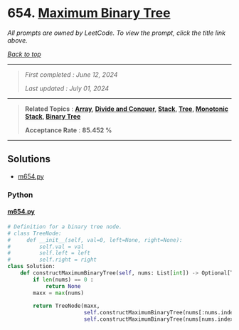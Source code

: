 # 654. [Maximum Binary Tree](<https://leetcode.com/problems/maximum-binary-tree>)

*All prompts are owned by LeetCode. To view the prompt, click the title link above.*

*[Back to top](<../README.md>)*

------

> *First completed : June 12, 2024*
>
> *Last updated : July 01, 2024*

------

> **Related Topics** : **[Array](<by_topic/Array.md>), [Divide and Conquer](<by_topic/Divide and Conquer.md>), [Stack](<by_topic/Stack.md>), [Tree](<by_topic/Tree.md>), [Monotonic Stack](<by_topic/Monotonic Stack.md>), [Binary Tree](<by_topic/Binary Tree.md>)**
>
> **Acceptance Rate** : **85.452 %**

------

## Solutions

- [m654.py](<../my-submissions/m654.py>)
### Python
#### [m654.py](<../my-submissions/m654.py>)
```Python
# Definition for a binary tree node.
# class TreeNode:
#     def __init__(self, val=0, left=None, right=None):
#         self.val = val
#         self.left = left
#         self.right = right
class Solution:
    def constructMaximumBinaryTree(self, nums: List[int]) -> Optional[TreeNode]:
        if len(nums) == 0 :
            return None
        maxx = max(nums)
        
        return TreeNode(maxx, 
                        self.constructMaximumBinaryTree(nums[:nums.index(maxx)]), 
                        self.constructMaximumBinaryTree(nums[nums.index(maxx) + 1:]))
```

